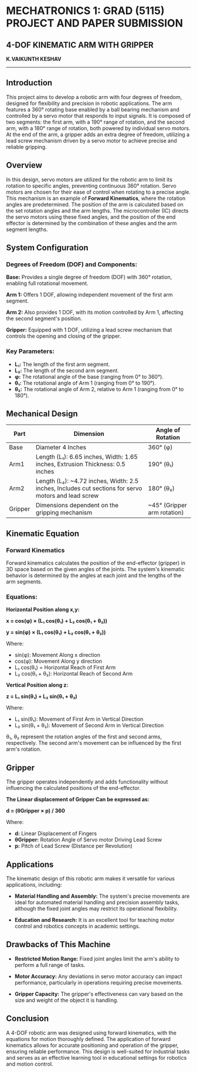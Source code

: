 # MECHATRONICS 1: GRAD (5115) PROJECT AND PAPER SUBMISSION
## 4-DOF KINEMATIC ARM WITH GRIPPER
**K.VAIKUNTH KESHAV**

---

## Introduction

This project aims to develop a robotic arm with four degrees of freedom, designed for flexibility and precision in robotic applications. The arm features a 360° rotating base enabled by a ball bearing mechanism and controlled by a servo motor that responds to input signals. It is composed of two segments: the first arm, with a 190° range of rotation, and the second arm, with a 180° range of rotation, both powered by individual servo motors. At the end of the arm, a gripper adds an extra degree of freedom, utilizing a lead screw mechanism driven by a servo motor to achieve precise and reliable gripping.

## Overview

In this design, servo motors are utilized for the robotic arm to limit its rotation to specific angles, preventing continuous 360° rotation. Servo motors are chosen for their ease of control when rotating to a precise angle. This mechanism is an example of **Forward Kinematics**, where the rotation angles are predetermined. The position of the arm is calculated based on the set rotation angles and the arm lengths. The microcontroller (IC) directs the servo motors using these fixed angles, and the position of the end effector is determined by the combination of these angles and the arm segment lengths.

## System Configuration

### Degrees of Freedom (DOF) and Components:

**Base:** Provides a single degree of freedom (DOF) with 360° rotation, enabling full rotational movement.

**Arm 1:** Offers 1 DOF, allowing independent movement of the first arm segment.

**Arm 2:** Also provides 1 DOF, with its motion controlled by Arm 1, affecting the second segment's position.

**Gripper:** Equipped with 1 DOF, utilizing a lead screw mechanism that controls the opening and closing of the gripper.

### Key Parameters:

- **L₁:** The length of the first arm segment.
- **L₂:** The length of the second arm segment.
- **φ:** The rotational angle of the base (ranging from 0° to 360°).
- **θ₁:** The rotational angle of Arm 1 (ranging from 0° to 190°).
- **θ₂:** The rotational angle of Arm 2, relative to Arm 1 (ranging from 0° to 180°).

## Mechanical Design

| Part | Dimension | Angle of Rotation |
|------|-----------|-------------------|
| Base | Diameter 4 Inches | 360° (φ) |
| Arm1 | Length (L₁): 6.65 inches, Width: 1.65 inches, Extrusion Thickness: 0.5 inches | 190° (θ₁) |
| Arm2 | Length (L₂): ~4.72 inches, Width: 2.5 inches, Includes cut sections for servo motors and lead screw | 180° (θ₂) |
| Gripper | Dimensions dependent on the gripping mechanism | ~45° (Gripper arm rotation) |

## Kinematic Equation

### Forward Kinematics

Forward kinematics calculates the position of the end-effector (gripper) in 3D space based on the given angles of the joints. The system's kinematic behavior is determined by the angles at each joint and the lengths of the arm segments.

### Equations:

**Horizontal Position along x,y:**

**x = cos(φ) × (L₁ cos(θ₁) + L₂ cos(θ₁ + θ₂))**

**y = sin(φ) × (L₁ cos(θ₁) + L₂ cos(θ₁ + θ₂))**

Where:
- sin(φ): Movement Along x direction
- cos(φ): Movement Along y direction
- L₁ cos(θ₁) = Horizontal Reach of First Arm
- L₂ cos(θ₁ + θ₂): Horizontal Reach of Second Arm

**Vertical Position along z:**

**z = L₁ sin(θ₁) + L₂ sin(θ₁ + θ₂)**

Where:
- L₁ sin(θ₁): Movement of First Arm in Vertical Direction
- L₂ sin(θ₁ + θ₂): Movement of Second Arm in Vertical Direction

θ₁, θ₂ represent the rotation angles of the first and second arms, respectively. The second arm's movement can be influenced by the first arm's rotation.

## Gripper

The gripper operates independently and adds functionality without influencing the calculated positions of the end-effector.

**The Linear displacement of Gripper Can be expressed as:**

**d = (θGripper × p) / 360**

Where:
- **d:** Linear Displacement of Fingers
- **θGripper:** Rotation Angle of Servo motor Driving Lead Screw
- **p:** Pitch of Lead Screw (Distance per Revolution)

## Applications

The kinematic design of this robotic arm makes it versatile for various applications, including:

- **Material Handling and Assembly:** The system's precise movements are ideal for automated material handling and precision assembly tasks, although the fixed joint angles may restrict its operational flexibility.

- **Education and Research:** It is an excellent tool for teaching motor control and robotics concepts in academic settings.

## Drawbacks of This Machine

- **Restricted Motion Range:** Fixed joint angles limit the arm's ability to perform a full range of tasks.

- **Motor Accuracy:** Any deviations in servo motor accuracy can impact performance, particularly in operations requiring precise movements.

- **Gripper Capacity:** The gripper's effectiveness can vary based on the size and weight of the object it is handling.

## Conclusion

A 4-DOF robotic arm was designed using forward kinematics, with the equations for motion thoroughly defined. The application of forward kinematics allows for accurate positioning and operation of the gripper, ensuring reliable performance. This design is well-suited for industrial tasks and serves as an effective learning tool in educational settings for robotics and motion control.
